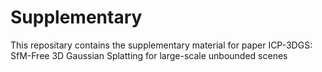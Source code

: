 # Supplementary
This repositary contains the supplementary material for paper ICP-3DGS: SfM-Free 3D Gaussian Splatting for large-scale unbounded scenes
